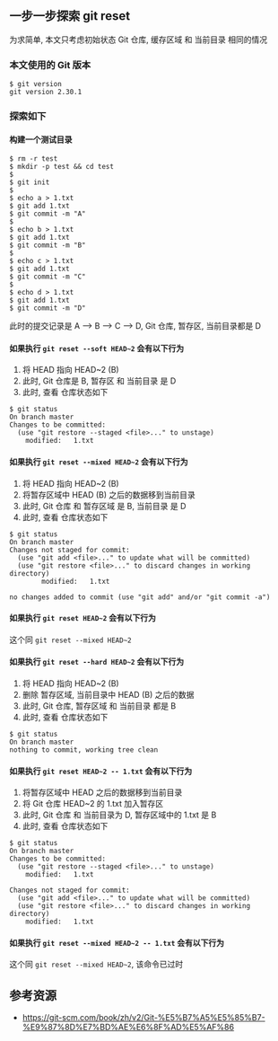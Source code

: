 ## 一步一步探索 git reset
为求简单, 本文只考虑初始状态 Git 仓库, 缓存区域 和 当前目录 相同的情况

### 本文使用的 Git 版本
```
$ git version
git version 2.30.1
```

### 探索如下
#### 构建一个测试目录
```
$ rm -r test
$ mkdir -p test && cd test
$
$ git init
$
$ echo a > 1.txt
$ git add 1.txt
$ git commit -m "A"
$
$ echo b > 1.txt
$ git add 1.txt
$ git commit -m "B"
$
$ echo c > 1.txt
$ git add 1.txt
$ git commit -m "C"
$
$ echo d > 1.txt
$ git add 1.txt
$ git commit -m "D"
```

此时的提交记录是 A --> B --> C --> D, Git 仓库, 暂存区, 当前目录都是 D

#### 如果执行 `git reset --soft HEAD~2` 会有以下行为
1. 将 HEAD 指向 HEAD~2 (B)
2. 此时, Git 仓库是 B, 暂存区 和 当前目录 是 D
3. 此时, 查看 仓库状态如下

```
$ git status
On branch master
Changes to be committed:
  (use "git restore --staged <file>..." to unstage)
    modified:   1.txt
```

#### 如果执行 `git reset --mixed HEAD~2` 会有以下行为
1. 将 HEAD 指向 HEAD~2 (B)
2. 将暂存区域中 HEAD (B) 之后的数据移到当前目录
3. 此时, Git 仓库 和 暂存区域 是 B, 当前目录 是 D
4. 此时, 查看 仓库状态如下

```
$ git status
On branch master
Changes not staged for commit:
  (use "git add <file>..." to update what will be committed)
  (use "git restore <file>..." to discard changes in working directory)
        modified:   1.txt

no changes added to commit (use "git add" and/or "git commit -a")
```

#### 如果执行 `git reset HEAD~2` 会有以下行为
这个同 `git reset --mixed HEAD~2`

#### 如果执行 `git reset --hard HEAD~2` 会有以下行为
1. 将 HEAD 指向 HEAD~2 (B)
2. 删除 暂存区域, 当前目录中 HEAD (B) 之后的数据
3. 此时, Git 仓库, 暂存区域 和 当前目录 都是 B
4. 此时, 查看 仓库状态如下

```
$ git status
On branch master
nothing to commit, working tree clean
```

#### 如果执行 `git reset HEAD~2 -- 1.txt` 会有以下行为
1. 将暂存区域中 HEAD 之后的数据移到当前目录
2. 将 Git 仓库 HEAD~2 的 1.txt 加入暂存区
3. 此时, Git 仓库 和 当前目录为 D, 暂存区域中的 1.txt 是 B
4. 此时, 查看 仓库状态如下

```
$ git status
On branch master
Changes to be committed:
  (use "git restore --staged <file>..." to unstage)
    modified:   1.txt

Changes not staged for commit:
  (use "git add <file>..." to update what will be committed)
  (use "git restore <file>..." to discard changes in working directory)
    modified:   1.txt
```

#### 如果执行 `git reset --mixed HEAD~2 -- 1.txt` 会有以下行为
这个同 `git reset --mixed HEAD~2`, 该命令已过时

## 参考资源
* https://git-scm.com/book/zh/v2/Git-%E5%B7%A5%E5%85%B7-%E9%87%8D%E7%BD%AE%E6%8F%AD%E5%AF%86

